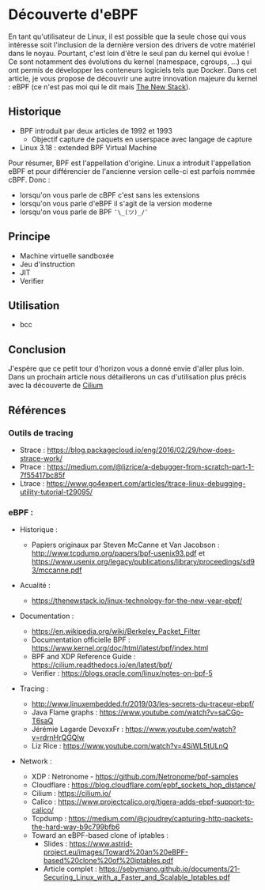 # Découverte d'eBPF

En tant qu'utilisateur de Linux, il est possible que la seule chose qui vous 
intéresse soit l'inclusion de la dernière version des drivers de votre matériel
dans le noyau.
Pourtant, c'est loin d'être le seul pan du kernel qui évolue !
Ce sont notamment des évolutions du kernel (namespace, cgroups, ...) qui ont
permis de développer les conteneurs logiciels tels que Docker.
Dans cet article, je vous propose de découvrir une autre innovation majeure du
kernel : eBPF (ce n'est pas moi qui le dit mais [The New Stack](lien)).

## Historique

- BPF introduit par deux articles de 1992 et 1993
  - Objectif capture de paquets en userspace avec langage de capture
- Linux 3.18 : extended BPF Virtual Machine

Pour résumer, BPF est l'appellation d'origine. Linux a introduit l'appellation 
eBPF et pour différencier de l'ancienne version celle-ci est parfois nommée
cBPF.
Donc : 
- lorsqu'on vous parle de cBPF c'est sans les extensions
- lorsqu'on vous parle d'eBPF il s'agit de la version moderne
- lorsqu'on vous parle de BPF `¯\_(ツ)_/¯`

## Principe

- Machine virtuelle sandboxée
- Jeu d'instruction
- JIT
- Verifier

## Utilisation

- bcc


## Conclusion

J'espère que ce petit tour d'horizon vous a donné envie d'aller plus loin.
Dans un prochain article nous détaillerons un cas d'utilisation plus précis
avec la découverte de [Cilium](https://cilium.io/)

## Références

### Outils de tracing

- Strace : https://blog.packagecloud.io/eng/2016/02/29/how-does-strace-work/
- Ptrace : https://medium.com/@lizrice/a-debugger-from-scratch-part-1-7f55417bc85f
- Ltrace : https://www.go4expert.com/articles/ltrace-linux-debugging-utility-tutorial-t29095/

### eBPF : 

- Historique :
  - Papiers originaux par Steven McCanne et Van Jacobson : http://www.tcpdump.org/papers/bpf-usenix93.pdf 
    et https://www.usenix.org/legacy/publications/library/proceedings/sd93/mccanne.pdf

- Acualité :
  - https://thenewstack.io/linux-technology-for-the-new-year-ebpf/

- Documentation :
  - https://en.wikipedia.org/wiki/Berkeley_Packet_Filter
  - Documentation officielle BPF : https://www.kernel.org/doc/html/latest/bpf/index.html
  - BPF and XDP Reference Guide : https://cilium.readthedocs.io/en/latest/bpf/
  - Verifier : https://blogs.oracle.com/linux/notes-on-bpf-5

- Tracing :
  - http://www.linuxembedded.fr/2019/03/les-secrets-du-traceur-ebpf/
  - Java Flame graphs : https://www.youtube.com/watch?v=saCGp-T6saQ
  - Jérémie Lagarde DevoxxFr : https://www.youtube.com/watch?v=rdrnHrQGQlw
  - Liz Rice : https://www.youtube.com/watch?v=4SiWL5tULnQ

- Network :
  - XDP : Netronome - https://github.com/Netronome/bpf-samples
  - Cloudflare : https://blog.cloudflare.com/epbf_sockets_hop_distance/
  - Cilium : https://cilium.io/
  - Calico : https://www.projectcalico.org/tigera-adds-ebpf-support-to-calico/
  - Tcpdump : https://medium.com/@cjoudrey/capturing-http-packets-the-hard-way-b9c799bfb6
  - Toward an eBPF-based clone of iptables : 
    - Slides : https://www.astrid-project.eu/images/Toward%20an%20eBPF-based%20clone%20of%20iptables.pdf
    - Article complet : https://sebymiano.github.io/documents/21-Securing_Linux_with_a_Faster_and_Scalable_Iptables.pdf
    

